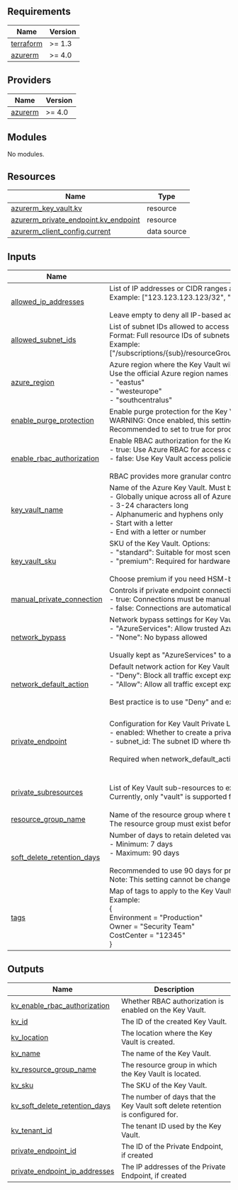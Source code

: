 <!-- BEGIN_TF_DOCS -->
## Requirements

| Name | Version |
|------|---------|
| <a name="requirement_terraform"></a> [terraform](#requirement\_terraform) | >= 1.3 |
| <a name="requirement_azurerm"></a> [azurerm](#requirement\_azurerm) | >= 4.0 |

## Providers

| Name | Version |
|------|---------|
| <a name="provider_azurerm"></a> [azurerm](#provider\_azurerm) | >= 4.0 |

## Modules

No modules.

## Resources

| Name | Type |
|------|------|
| [azurerm_key_vault.kv](https://registry.terraform.io/providers/hashicorp/azurerm/latest/docs/resources/key_vault) | resource |
| [azurerm_private_endpoint.kv_endpoint](https://registry.terraform.io/providers/hashicorp/azurerm/latest/docs/resources/private_endpoint) | resource |
| [azurerm_client_config.current](https://registry.terraform.io/providers/hashicorp/azurerm/latest/docs/data-sources/client_config) | data source |

## Inputs

| Name | Description | Type | Default | Required |
|------|-------------|------|---------|:--------:|
| <a name="input_allowed_ip_addresses"></a> [allowed\_ip\_addresses](#input\_allowed\_ip\_addresses) | List of IP addresses or CIDR ranges allowed to access the Key Vault.<br/>  Example: ["123.123.123.123/32", "10.0.0.0/24"]<br/><br/>  Leave empty to deny all IP-based access. | `list(string)` | `[]` | no |
| <a name="input_allowed_subnet_ids"></a> [allowed\_subnet\_ids](#input\_allowed\_subnet\_ids) | List of subnet IDs allowed to access the Key Vault.<br/>  Format: Full resource IDs of subnets<br/>  Example: ["/subscriptions/{sub}/resourceGroups/{rg}/providers/Microsoft.Network/virtualNetworks/{vnet}/subnets/{subnet}"] | `list(string)` | `[]` | no |
| <a name="input_azure_region"></a> [azure\_region](#input\_azure\_region) | Azure region where the Key Vault will be created.<br/>  Use the official Azure region names such as:<br/>  - "eastus"<br/>  - "westeurope"<br/>  - "southcentralus" | `string` | n/a | yes |
| <a name="input_enable_purge_protection"></a> [enable\_purge\_protection](#input\_enable\_purge\_protection) | Enable purge protection for the Key Vault.<br/>  WARNING: Once enabled, this setting cannot be disabled.<br/>  Recommended to set to true for production environments. | `bool` | `true` | no |
| <a name="input_enable_rbac_authorization"></a> [enable\_rbac\_authorization](#input\_enable\_rbac\_authorization) | Enable RBAC authorization for the Key Vault.<br/>  - true: Use Azure RBAC for access control (recommended)<br/>  - false: Use Key Vault access policies<br/><br/>  RBAC provides more granular control and better audit capabilities. | `bool` | `true` | no |
| <a name="input_key_vault_name"></a> [key\_vault\_name](#input\_key\_vault\_name) | Name of the Azure Key Vault. Must be:<br/>  - Globally unique across all of Azure<br/>  - 3-24 characters long<br/>  - Alphanumeric and hyphens only<br/>  - Start with a letter<br/>  - End with a letter or number | `string` | n/a | yes |
| <a name="input_key_vault_sku"></a> [key\_vault\_sku](#input\_key\_vault\_sku) | SKU of the Key Vault. Options:<br/>  - "standard": Suitable for most scenarios<br/>  - "premium": Required for hardware security module (HSM) backing<br/><br/>  Choose premium if you need HSM-backed keys or higher performance. | `string` | `"standard"` | no |
| <a name="input_manual_private_connection"></a> [manual\_private\_connection](#input\_manual\_private\_connection) | Controls if private endpoint connections require manual approval.<br/>  - true: Connections must be manually approved<br/>  - false: Connections are automatically approved | `bool` | `false` | no |
| <a name="input_network_bypass"></a> [network\_bypass](#input\_network\_bypass) | Network bypass settings for Key Vault:<br/>  - "AzureServices": Allow trusted Azure services to access Key Vault<br/>  - "None": No bypass allowed<br/><br/>  Usually kept as "AzureServices" to allow Azure backup and other services. | `string` | `"AzureServices"` | no |
| <a name="input_network_default_action"></a> [network\_default\_action](#input\_network\_default\_action) | Default network action for Key Vault access:<br/>  - "Deny": Block all traffic except explicitly allowed (recommended)<br/>  - "Allow": Allow all traffic except explicitly denied<br/><br/>  Best practice is to use "Deny" and explicitly allow needed access. | `string` | `"Deny"` | no |
| <a name="input_private_endpoint"></a> [private\_endpoint](#input\_private\_endpoint) | Configuration for Key Vault Private Link endpoint:<br/>  - enabled: Whether to create a private endpoint<br/>  - subnet\_id: The subnet ID where the private endpoint should be created<br/><br/>  Required when network\_default\_action is "Deny" and private access is needed. | <pre>object({<br/>    name                    = string<br/>    enabled                 = bool<br/>    subnet_id               = string<br/>    service_connection_name = string<br/>  })</pre> | <pre>{<br/>  "enabled": false,<br/>  "name": "pep1",<br/>  "service_connection_name": "sc1",<br/>  "subnet_id": null<br/>}</pre> | no |
| <a name="input_private_subresources"></a> [private\_subresources](#input\_private\_subresources) | List of Key Vault sub-resources to expose through the private endpoint.<br/>  Currently, only "vault" is supported for Key Vault. | `list(string)` | <pre>[<br/>  "vault"<br/>]</pre> | no |
| <a name="input_resource_group_name"></a> [resource\_group\_name](#input\_resource\_group\_name) | Name of the resource group where the Key Vault will be deployed.<br/>  The resource group must exist before deploying the Key Vault. | `string` | n/a | yes |
| <a name="input_soft_delete_retention_days"></a> [soft\_delete\_retention\_days](#input\_soft\_delete\_retention\_days) | Number of days to retain deleted vaults and vault objects.<br/>  - Minimum: 7 days<br/>  - Maximum: 90 days<br/><br/>  Recommended to use 90 days for production environments.<br/>  Note: This setting cannot be changed after creation. | `number` | `90` | no |
| <a name="input_tags"></a> [tags](#input\_tags) | Map of tags to apply to the Key Vault and related resources.<br/>  Example:<br/>  {<br/>    Environment = "Production"<br/>    Owner       = "Security Team"<br/>    CostCenter  = "12345"<br/>  } | `map(string)` | `{}` | no |

## Outputs

| Name | Description |
|------|-------------|
| <a name="output_kv_enable_rbac_authorization"></a> [kv\_enable\_rbac\_authorization](#output\_kv\_enable\_rbac\_authorization) | Whether RBAC authorization is enabled on the Key Vault. |
| <a name="output_kv_id"></a> [kv\_id](#output\_kv\_id) | The ID of the created Key Vault. |
| <a name="output_kv_location"></a> [kv\_location](#output\_kv\_location) | The location where the Key Vault is created. |
| <a name="output_kv_name"></a> [kv\_name](#output\_kv\_name) | The name of the Key Vault. |
| <a name="output_kv_resource_group_name"></a> [kv\_resource\_group\_name](#output\_kv\_resource\_group\_name) | The resource group in which the Key Vault is located. |
| <a name="output_kv_sku"></a> [kv\_sku](#output\_kv\_sku) | The SKU of the Key Vault. |
| <a name="output_kv_soft_delete_retention_days"></a> [kv\_soft\_delete\_retention\_days](#output\_kv\_soft\_delete\_retention\_days) | The number of days that the Key Vault soft delete retention is configured for. |
| <a name="output_kv_tenant_id"></a> [kv\_tenant\_id](#output\_kv\_tenant\_id) | The tenant ID used by the Key Vault. |
| <a name="output_private_endpoint_id"></a> [private\_endpoint\_id](#output\_private\_endpoint\_id) | The ID of the Private Endpoint, if created |
| <a name="output_private_endpoint_ip_addresses"></a> [private\_endpoint\_ip\_addresses](#output\_private\_endpoint\_ip\_addresses) | The IP addresses of the Private Endpoint, if created |
<!-- END_TF_DOCS -->